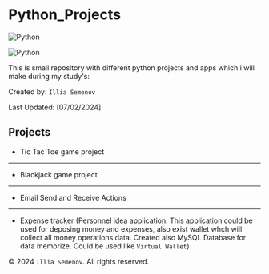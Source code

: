 # Python_Projects

![Python](https://img.shields.io/badge/python-3670A0?style=for-the-badge&logo=python&logoColor=ffdd54)

![Python](https://www.freecodecamp.org/news/content/images/2020/05/Python-language.png)

This is small repository with different python projects and apps which i will make during my study's:

Created by: `Illia Semenov`

Last Updated: [07/02/2024]

## Projects

* Tic Tac Toe game project

- - -

* Blackjack game project

- - -

* Email Send and Receive Actions

- - -

* Expense tracker (Personnel idea application. This application could be used for deposing money and expenses, also exist wallet whch will collect all money operations data. Created also MySQL Database for data memorize. Could be used like `Virtual Wallet`)

© 2024 `Illia Semenov`. All rights reserved.
